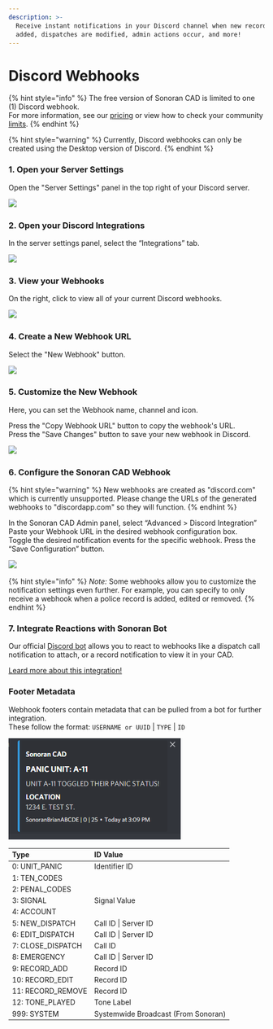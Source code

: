 ```yaml
---
description: >-
  Receive instant notifications in your Discord channel when new records are
  added, dispatches are modified, admin actions occur, and more!
---
```


# Discord Webhooks

{% hint style="info" %}
The free version of Sonoran CAD is limited to one \(1\) Discord webhook.  
For more information, see our [pricing](../pricing/faq/) or view how to check your community [limits](../tutorials/getting-started/view-your-limits.md).
{% endhint %}

{% hint style="warning" %}
Currently, Discord webhooks can only be created using the Desktop version of Discord.
{% endhint %}

### 1. Open your Server Settings

Open the "Server Settings" panel in the top right of your Discord server.

![](../.gitbook/assets/screen-shot-2020-08-20-at-10.56.54-pm.png)

### 2. Open your Discord Integrations

In the server settings panel, select the “Integrations” tab.

![](../.gitbook/assets/screen-shot-2020-08-20-at-10.54.04-pm.png)

### 3. View your Webhooks

On the right, click to view all of your current Discord webhooks.

![](../.gitbook/assets/screen-shot-2020-08-20-at-10.54.37-pm.png)

### 4. Create a New Webhook URL

Select the "New Webhook" button.

![](../.gitbook/assets/screen-shot-2020-08-20-at-10.54.59-pm.png)

### 5. Customize the New Webhook

Here, you can set the Webhook name, channel and icon.

Press the "Copy Webhook URL" button to copy the webhook's URL.  
Press the "Save Changes" button to save your new webhook in Discord.

![](../.gitbook/assets/screen-shot-2020-08-20-at-10.55.39-pm.png)

### 6. Configure the Sonoran CAD Webhook

{% hint style="warning" %}
New webhooks are created as "discord.com" which is currently unsupported. Please change the URLs of the generated webhooks to "discordapp.com" so they will function.
{% endhint %}

In the Sonoran CAD Admin panel, select “Advanced &gt; Discord Integration”  
Paste your Webhook URL in the desired webhook configuration box.  
Toggle the desired notification events for the specific webhook. Press the “Save Configuration” button.

![](../.gitbook/assets/screen-shot-2020-08-20-at-11.02.11-pm.png)

{% hint style="info" %}
_Note:_ Some webhooks allow you to customize the notification settings even further. For example, you can specify to only receive a webhook when a police record is added, edited or removed.
{% endhint %}

### 7. Integrate Reactions with Sonoran Bot

Our official [Discord bot](discord-bot/) allows you to react to webhooks like a dispatch call notification to attach, or a record notification to view it in your CAD.

[Leard more about this integration!](discord-bot/features/webhook-actions.md)

### Footer Metadata

Webhook footers contain metadata that can be pulled from a bot for further integration.  
These follow the format: `USERNAME or UUID` \| `TYPE` \| `ID`

![Sonoran CAD - Webhook Footer Data](../.gitbook/assets/image%20%28182%29.png)

| Type | ID Value |
| :--- | :--- |
| 0: UNIT\_PANIC | Identifier ID |
| 1: TEN\_CODES |  |
| 2: PENAL\_CODES |  |
| 3: SIGNAL | Signal Value |
| 4: ACCOUNT |  |
| 5: NEW\_DISPATCH | Call ID \| Server ID |
| 6: EDIT\_DISPATCH | Call ID \| Server ID |
| 7: CLOSE\_DISPATCH | Call ID |
| 8: EMERGENCY | Call ID \| Server ID |
| 9: RECORD\_ADD | Record ID |
| 10: RECORD\_EDIT | Record ID |
| 11: RECORD\_REMOVE | Record ID |
| 12: TONE\_PLAYED | Tone Label |
| 999: SYSTEM | Systemwide Broadcast \(From Sonoran\) |

